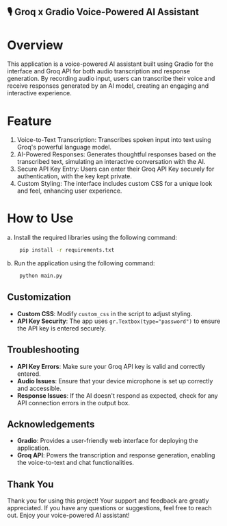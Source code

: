 ## 🎙️ Groq x Gradio Voice-Powered AI Assistant

# Overview 
This application is a voice-powered AI assistant built using Gradio for the interface and Groq API for both audio transcription and response generation. By recording audio input, users can transcribe their voice and receive responses generated by an AI model, creating an engaging and interactive experience.

# Feature
1. Voice-to-Text Transcription: Transcribes spoken input into text using Groq's powerful language model.
2. AI-Powered Responses: Generates thoughtful responses based on the transcribed text, simulating an interactive conversation with the AI.
3. Secure API Key Entry: Users can enter their Groq API Key securely for authentication, with the key kept private.
4. Custom Styling: The interface includes custom CSS for a unique look and feel, enhancing user experience.

# How to Use
a. Install the required libraries using the following command:
```bash
    pip install -r requirements.txt
```
b. Run the application using the following command:
```bash
    python main.py
```
## Customization
- **Custom CSS**: Modify `custom_css` in the script to adjust styling.
- **API Key Security**: The app uses `gr.Textbox(type="password")` to ensure the API key is entered securely.

## Troubleshooting
- **API Key Errors**: Make sure your Groq API key is valid and correctly entered.
- **Audio Issues**: Ensure that your device microphone is set up correctly and accessible.
- **Response Issues**: If the AI doesn't respond as expected, check for any API connection errors in the output box.

## Acknowledgements
- **Gradio**: Provides a user-friendly web interface for deploying the application.
- **Groq API**: Powers the transcription and response generation, enabling the voice-to-text and chat functionalities.

## Thank You
Thank you for using this project! Your support and feedback are greatly appreciated. If you have any questions or suggestions, feel free to reach out. Enjoy your voice-powered AI assistant!